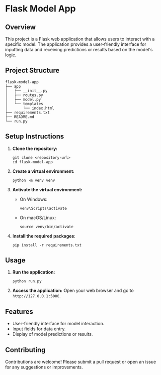 # Flask Model App

## Overview
This project is a Flask web application that allows users to interact with a specific model. The application provides a user-friendly interface for inputting data and receiving predictions or results based on the model's logic.

## Project Structure
```
flask-model-app
├── app
│   ├── __init__.py
│   ├── routes.py
│   ├── model.py
│   └── templates
│       └── index.html
├── requirements.txt
├── README.md
└── run.py
```

## Setup Instructions

1. **Clone the repository:**
   ```
   git clone <repository-url>
   cd flask-model-app
   ```

2. **Create a virtual environment:**
   ```
   python -m venv venv
   ```

3. **Activate the virtual environment:**
   - On Windows:
     ```
     venv\Scripts\activate
     ```
   - On macOS/Linux:
     ```
     source venv/bin/activate
     ```

4. **Install the required packages:**
   ```
   pip install -r requirements.txt
   ```

## Usage

1. **Run the application:**
   ```
   python run.py
   ```

2. **Access the application:**
   Open your web browser and go to `http://127.0.0.1:5000`.

## Features
- User-friendly interface for model interaction.
- Input fields for data entry.
- Display of model predictions or results.

## Contributing
Contributions are welcome! Please submit a pull request or open an issue for any suggestions or improvements.
